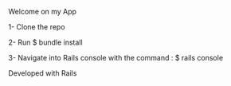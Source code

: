 Welcome on my App 


1- Clone the repo  

2- Run $ bundle install

3- Navigate into Rails console with the command : $ rails console

Developed with Rails 

